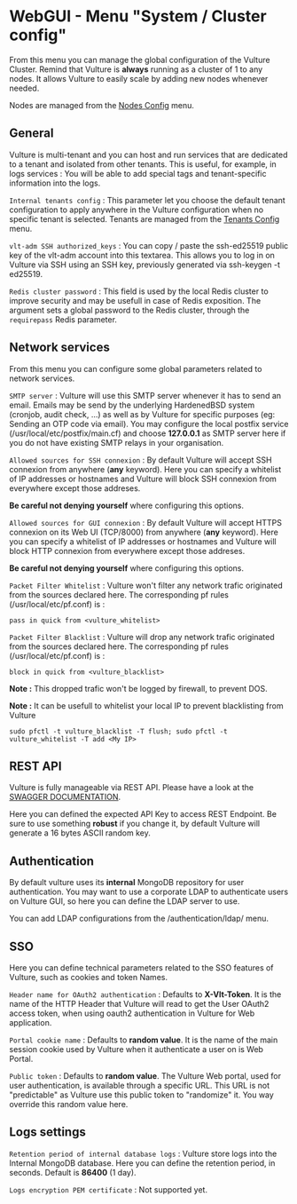 # WebGUI - Menu "System / Cluster config"

From this menu you can manage the global configuration of the Vulture Cluster. Remind that Vulture is **always** running as a cluster of 1 to any nodes. It allows Vulture to easily scale by adding new nodes whenever needed.

Nodes are managed from the [Nodes Config](node.md) menu.

## General

Vulture is multi-tenant and you can host and run services that are dedicated to a tenant and isolated from other tenants.
This is useful, for example, in logs services : You will be able to add special tags and tenant-specific information into the logs.

`Internal tenants config` : This parameter let you choose the default tenant configuration to apply anywhere in the Vulture configuration when no specific tenant is selected. Tenants are managed from the [Tenants Config](tenant.md) menu.

`vlt-adm SSH authorized_keys` : You can copy / paste the ssh-ed25519 public key of the vlt-adm account into this textarea. This allows you to log in on Vulture via SSH using an SSH key, previously generated via ssh-keygen -t ed25519.

`Redis cluster password` : This field is used by the local Redis cluster to improve security and may be usefull in case of Redis exposition. The argument sets a global password to the Redis cluster, through the `requirepass` Redis parameter.

## Network services

From this menu you can configure some global parameters related to network services.

`SMTP server` : Vulture will use this SMTP server whenever it has to send an email. Emails may be send by the underlying HardenedBSD system (cronjob, audit check, ...) as well as by Vulture for specific purposes (eg: Sending an OTP code via email). You may configure the local postfix service (/usr/local/etc/postfix/main.cf) and choose **127.0.0.1** as SMTP server here if you do not have existing SMTP relays in your organisation.

`Allowed sources for SSH connexion` : By default Vulture will accept SSH connexion from anywhere (**any** keyword). Here you can specify a whitelist of IP addresses or hostnames and Vulture will block SSH connexion from everywhere except those addreses.

**Be careful not denying yourself** where configuring this options.

`Allowed sources for GUI connexion` : By default Vulture will accept HTTPS connexion on its Web UI (TCP/8000) from anywhere (**any** keyword). Here you can specify a whitelist of IP addresses or hostnames and Vulture will block HTTP connexion from everywhere except those addreses.

**Be careful not denying yourself** where configuring this options.

`Packet Filter Whitelist` : Vulture won't filter any network trafic originated from the sources declared here. The corresponding pf rules (/usr/local/etc/pf.conf) is :
```
pass in quick from <vulture_whitelist>
```

`Packet Filter Blacklist` : Vulture will drop any network trafic originated from the sources declared here. The corresponding pf rules (/usr/local/etc/pf.conf) is :
```
block in quick from <vulture_blacklist>
```

**Note :** This dropped trafic won't be logged by firewall, to prevent DOS.

**Note :** It can be usefull to whitelist your local IP to prevent blacklisting from Vulture
```
sudo pfctl -t vulture_blacklist -T flush; sudo pfctl -t vulture_whitelist -T add <My IP>
```

## REST API

Vulture is fully manageable via REST API.
Please have a look at the [SWAGGER DOCUMENTATION](../api.md).

Here you can defined the expected API Key to access REST Endpoint.
Be sure to use something **robust** if you change it, by default Vulture will generate a 16 bytes ASCII random key.

## Authentication

By default vulture uses its **internal** MongoDB repository for user authentication.
You may want to use a corporate LDAP to authenticate users on Vulture GUI, so here you can define the LDAP server to use.

You can add LDAP configurations from the /authentication/ldap/ menu.

## SSO

Here you can define technical parameters related to the SSO features of Vulture, such as cookies and token Names.

`Header name for OAuth2 authentication` : Defaults to **X-Vlt-Token**. It is the name of the HTTP Header that Vulture will read to get the User OAuth2 access token, when using oauth2 authentication in Vulture for Web application.

`Portal cookie name` : Defaults to **random value**. It is the name of the main session cookie used by Vulture when it authenticate a user on is Web Portal.

`Public token` : Defaults to **random value**. The Vulture Web portal, used for user authentication, is available through a specific URL. This URL is not "predictable" as Vulture use this public token to "randomize" it. You way override this random value here.

## Logs settings

`Retention period of internal database logs` : Vulture store logs into the Internal MongoDB database. Here you can define the retention period, in seconds. Default is **86400** (1 day).

`Logs encryption PEM certificate` : Not supported yet.